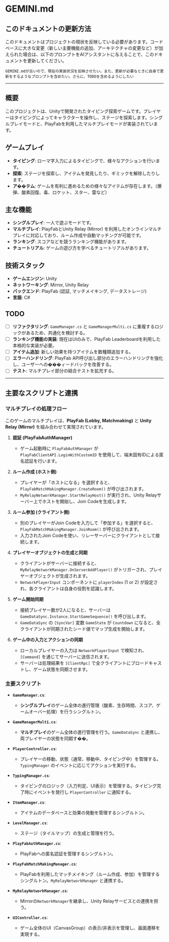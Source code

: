# GEMINI.md

## このドキュメントの更新方法
このドキュメントはプロジェクトの現状を反映している必要があります。コードベースに大きな変更（新しい主要機能の追加、アーキテクチャの変更など）が加えられた場合は、以下のプロンプトをAIアシスタントに与えることで、このドキュメントを更新してください。

```
GEMINI.mdが古いので、現在の実装状況を反映させたい。また、更新が必要なときに自身で更新をするようなプロンプトを含めたい。さらに、TODOを含めるようにしたい
```

---

## 概要
このプロジェクトは、Unityで開発されたタイピング探索ゲームです。プレイヤーはタイピングによってキャラクターを操作し、ステージを探索します。シングルプレイモードと、PlayFabを利用したマルチプレイモードが実装されています。

## ゲームプレイ
- **タイピング**: ローマ字入力によるタイピングで、様々なアクションを行います。
- **探索**: ステージを探索し、アイテムを発見したり、ギミックを解除したりします。
- **ア��テム**: ゲームを有利に進めるための様々なアイテムが存在します。（爆弾、酸素回復、毒、ロケット、スター、雷など）

## 主な機能
- **シングルプレイ**: 一人で遊ぶモードです。
- **マルチプレイ**: PlayFabとUnity Relay (Mirror) を利用したオンラインマルチプレイに対応しており、ルーム作成や自動マッチングが可能です。
- **ランキング**: スコアなどを競うランキング機能があります。
- **チュートリアル**: ゲームの遊び方を学べるチュートリアルがあります。

## 技術スタック
- **ゲームエンジン**: Unity
- **ネットワーキング**: Mirror, Unity Relay
- **バックエンド**: PlayFab (認証, マッチメイキング, データストレージ)
- **言語**: C#

## TODO
- [ ] **リファクタリング**: `GameManager.cs` と `GameManagerMulti.cs` に重複するロジックがあるため、共通化を検討する。
- [ ] **ランキング機能の実装**: 現在はUIのみで、PlayFab Leaderboardを利用した本格的な実装が必要。
- [ ] **アイテム追加**: 新しい効果を持つアイテムを数種類追加する。
- [ ] **エラーハンドリング**: PlayFab API呼び出し部分のエラーハンドリングを強化し、ユーザーへの���ィードバックを改善する。
- [ ] **テスト**: マルチプレイ部分の結合テストを拡充する。

---

## 主要なスクリプトと連携

### マルチプレイの処理フロー
このゲームのマルチプレイは、**PlayFab (Lobby, Matchmaking)** と **Unity Relay (Mirror)** を組み合わせて実現されています。

1.  **認証 (PlayFabAuthManager)**
    *   ゲーム起動時に `PlayFabAuthManager` が `PlayFabClientAPI.LoginWithCustomID` を使用して、端末固有IDによる匿名認証を行います。

2.  **ルーム作成 (ホスト側)**
    *   プレイヤーが「ホストになる」を選択すると、`PlayFabMatchMakingManager.CreateRoom()` が呼び出されます。
    *   `MyRelayNetworkManager.StartRelayHost()` が実行され、Unity Relayサーバー上でホストを開始し、Join Codeを生成します。

3.  **ルーム参加 (クライアント側)**
    *   別のプレイヤーがJoin Codeを入力して「参加する」を選択すると、`PlayFabMatchMakingManager.JoinRoom()` が呼び出されます。
    *   入力されたJoin Codeを使い、リレーサーバーにクライアントとして接続します。

4.  **プレイヤーオブジェクトの生成と同期**
    *   クライアントがサーバーに接続すると、`MyRelayNetworkManager.OnServerAddPlayer()` がトリガーされ、プレイヤーオブジェクトが生成されます。
    *   `NetworkPlayerInput` コンポーネントに `playerIndex` (1 or 2) が設定され、各クライアントは自身の役割を認識します。

5.  **ゲーム開始同期**
    *   接続プレイヤー数が2人になると、サーバーは `GameDataSync.Instance.StartGameSequence()` を呼び出します。
    *   `GameDataSync` の `[SyncVar]` 変数 `GameState` が `Countdown` になると、全クライアントが同期されたシード値でマップ生成を開始します。

6.  **ゲーム中の入力とアクションの同期**
    *   ローカルプレイヤーの入力は `NetworkPlayerInput` で検知され、`[Command]` を通じてサーバーに送信されます。
    *   サーバーは処理結果を `[ClientRpc]` で全クライアントにブロードキャストし、ゲーム状態を同期させます。

### 主要スクリプト

- **`GameManager.cs`**:
    - **シングルプレイ**のゲーム全体の進行管理（酸素、生存時間、スコア、ゲームオーバー処理）を行うシングルトン。

- **`GameManagerMulti.cs`**:
    - **マルチプレイ**のゲーム全体の進行管理を行う。`GameDataSync` と連携し、両プレイヤーの状態を同期す��。

- **`PlayerController.cs`**:
    - プレイヤーの移動、状態（通常、移動中、タイピング中）を管理する。`TypingManager` のイベントに応じてアクションを実行する。

- **`TypingManager.cs`**:
    - タイピングのロジック（入力判定、UI表示）を管理する。タイピング完了時にイベントを発行し `PlayerController` に通知する。

- **`ItemManager.cs`**:
    - アイテムのデータベースと効果の発動を管理するシングルトン。

- **`LevelManager.cs`**:
    - ステージ（タイルマップ）の生成と管理を行う。

- **`PlayFabAuthManager.cs`**:
    - PlayFabへの匿名認証を管理するシングルトン。

- **`PlayFabMatchMakingManager.cs`**:
    - PlayFabを利用したマッチメイキング（ルーム作成、参加）を管理するシングルトン。`MyRelayNetworkManager` と連携する。

- **`MyRelayNetworkManager.cs`**:
    - Mirrorの`NetworkManager`を継承し、Unity Relayサービスとの連携を担う。

- **`UIController.cs`**:
    - ゲーム全体のUI（CanvasGroup）の表示/非表示を管理し、画面遷移を実現する。
